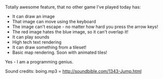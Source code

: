 Totally awesome feature, that no other game I've played today has:

* It can draw an image
* That image can move using the keyboard
* The image can't escape - no matter how hard you press the arrow keys!
* The red image hates the blue image, so it can't overlap it!
* It can play sounds
* High tech text rendering
* It can draw something from a tileset!
* Basic map rendering. Soon with animated tiles!

Yes - I am a programming genius.

Sound credits:
boing.mp3 = http://soundbible.com/1343-Jump.html